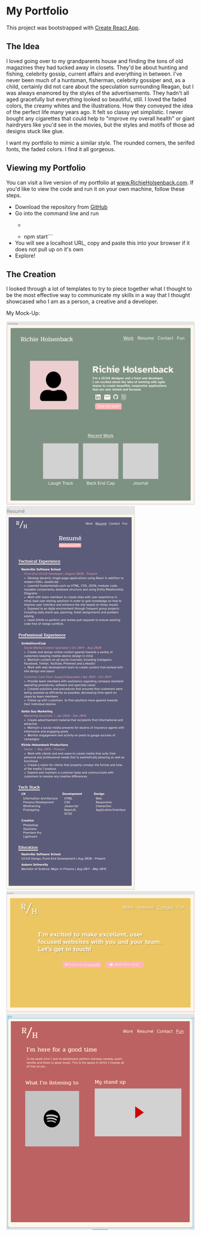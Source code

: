 # My Portfolio

This project was bootstrapped with [Create React App](https://github.com/facebook/create-react-app).

## The Idea

I loved going over to my grandparents house and finding the tons of old magazines they had tucked away in closets. They'd be about hunting and fishing, celebrity gossip, current affairs and everything in between. I've never been much of a huntsman, fisherman, celebrity gossiper and, as a child, certainly did not care about the speculation surrounding Reagan, but I was always enamored by the styles of the advertisements. They hadn't all aged gracefully but everything looked so beautiful, still. I loved the faded colors, the creamy whites and the illustrations. How they conveyed the idea of the perfect life many years ago. It felt so classy yet simplistic. I never bought any cigarettes that could help to "improve my overall health" or giant hairdryers like you'd see in the movies, but the styles and motifs of those ad designs stuck like glue.

I want my portfolio to mimic a similar style. The rounded corners, the serifed fonts, the faded colors. I find it all gorgeous.

## Viewing my Portfolio

You can visit a live version of my portfolio at www.RichieHolsenback.com. If you'd like to view the code and run it on your own machine, follow these steps.

* Download the repository from [GitHub](https://github.com/richieholsenback/web-portfolio)
* Go into the command line and run
    * ```npm install
    * npm start```
* You will see a localhost URL, copy and paste this into your browser if it does not pull up on it's own
* Explore!

## The Creation

I looked through a lot of templates to try to piece together what I thought to be the most effective way to communicate my skills in a way that I thought showcased who I am as a person, a creative and a developer. 

My Mock-Up:

![HomePage](src/images/Welcome.png)
![Reusme](src/images/Resume-Portfolio.png)
![Contact](src/images/Contact.png)
![Fun](src/images/Fun.png)